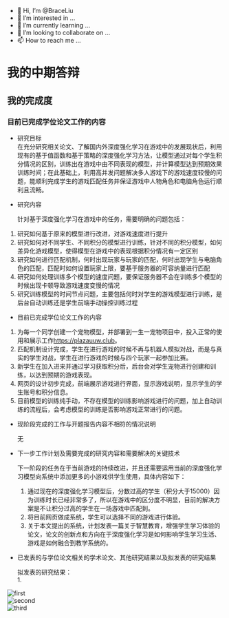 - 👋 Hi, I’m @BraceLiu
- 👀 I’m interested in ...
- 🌱 I’m currently learning ...
- 💞️ I’m looking to collaborate on ...
- 📫 How to reach me ...

# 我的中期答辩

## 我的完成度

### 目前已完成学位论文工作的内容
* 研究目标  
    在充分研究相关论文、了解国内外深度强化学习在游戏中的发展现状后，利用现有的基于值函数和基于策略的深度强化学习方法，让模型通过对每个学生积分情况的区别，训练出在游戏中由不同表现的模型，并计算模型达到预期效果训练时间；在此基础上，利用高并发问题解决多人游戏下的游戏速度较慢的问题，能顺利完成学生的游戏匹配任务并保证游戏中人物角色和电脑角色运行顺利且流畅。   
  
* 研究内容     
      
    针对基于深度强化学习在游戏中的任务，需要明确的问题包括：  
1.	研究如何基于原来的模型进行改进，对游戏速度进行提升  
2.	研究如何对不同学生、不同积分的模型进行训练，针对不同的积分模型，如何差异化游戏模型，使得模型在游戏中的表现根据积分情况有一定区别    
3.	研究如何进行匹配机制，何时出现玩家与玩家的匹配，何时出现学生与电脑角色的匹配，匹配时如何设置玩家上限，要基于服务器的可容纳量进行匹配  
4.	研究如何处理训练多个模型的速度问题，要保证服务器不会在训练多个模型的时候出现卡顿导致游戏速度变慢的情况  
5.	研究训练模型的时间节点问题，主要包括何时对学生的游戏模型进行训练，是后台自动训练还是学生前端手动操控训练过程    

* 目前已完成学位论文工作的内容
1.  为每一个同学创建一个宠物模型，并部署到一生一宠物项目中，投入正常的使用和展示工作<https://plazauuw.club>。  
2.  匹配机制设计完成，学生在进行游戏的时候不再与机器人模拟对战，而是与真实的学生对战，学生在进行游戏的时候与四个玩家一起参加比赛。  
3.  新学生在加入进来并通过学习获取积分后，后台会对学生宠物进行创建和训练，以达到预期的游戏表现。  
4.  网页的设计初步完成，前端展示游戏进行界面，显示游戏说明，显示学生的学生账号和积分信息。  
5.  目前模型的训练纯手动，不存在模型的训练影响游戏进行的问题，加上自动训练的流程后，会考虑模型的训练是否影响游戏正常进行的问题。  

* 现阶段完成的工作与开题报告内容不相符的情况说明  
  
  无  

* 下一步工作计划及需要完成的研究内容和需要解决的关键技术
  
  下一阶段的任务在于当前游戏的持续改进，并且还需要运用当前的深度强化学习模型向系统中添加更多的小游戏供学生使用，具体内容如下：  
  
  1.  通过现在的深度强化学习模型后，分数过高的学生（积分大于15000）因为训练时长已经非常多了，所以在游戏中的区分度不明显，目前的解决方案是不让积分过高的学生在一场游戏中匹配到。  
  2.  将目前网页做成系统，学生可以选择不同的游戏进行体验。  
  3.  关于本文提出的系统，计划发表一篇关于智慧教育，增强学生学习体验的论文，论文的创新点和方向在于深度强化学习是如何影响学生学习生活、游戏是如何融合到教学系统的。  
  
* 已发表的与学位论文相关的学术论文、其他研究结果以及拟发表的研究结果  
    
  拟发表的研究结果：  
  1. 














![first](https://github.com/Kyushik/DRL/blob/master/DQN_GAMES/breakout.PNG)  
![second](https://github.com/Kyushik/DRL/raw/master/DQN_GAMES/pong.PNG)  
![third](https://github.com/Kyushik/DRL/blob/master/DQN_GAMES/tetris.PNG)


















<!---
BraceLiu/BraceLiu is a ✨ special ✨ repository because its `README.md` (this file) appears on your GitHub profile.
You can click the Preview link to take a look at your changes.
--->
